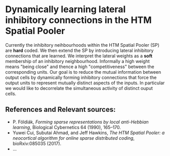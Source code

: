 

# Dynamically learning lateral inhibitory connections in the HTM Spatial Pooler 



Currently the inhibitory neihbourhoods within the HTM Spatial Pooler (SP) are **hard** coded.
We then extend the SP by introducing lateral inhibitory connections that are learned.
We interpret the lateral weights as a **soft** membership of an inhibitory neighbourhood. Informally a high weight
means "being close" and thence a high "competitiveness" between the corresponding units.
Our goal is to reduce the mutual information between output cells by dynamically forming inhibitory connections
that force the output units to represent mutually distinct aspects of the inputs. 
In particular we would like to decorrelate the simultaneous activity of distinct ouput cells.


## References and Relevant sources:

 - P. Földiák, *Forming sparse representations by local anti-Hebbian learning*, Biological Cybernetics 64 (1990), 165–170.
 - Yuwei Cui, Subutai Ahmad, and Jeff Hawkins, *The HTM Spatial Pooler: a neocortical algorithm for online sparse distributed coding*, bioRxiv:085035 (2017).
 - ...
 